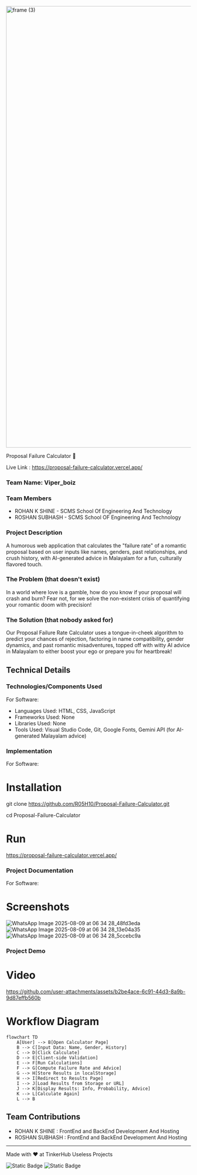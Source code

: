 <img width="3188" height="1202" alt="frame (3)" src="https://github.com/user-attachments/assets/517ad8e9-ad22-457d-9538-a9e62d137cd7" />


Proposal Failure Calculator 🎯


Live Link : https://proposal-failure-calculator.vercel.app/

### Team Name: Viper_boiz


### Team Members

- ROHAN K SHINE - SCMS School Of Engineering And Technology
- ROSHAN SUBHASH - SCMS School OF Engineering And Technology

### Project Description
A humorous web application that calculates the "failure rate" of a romantic proposal based on user inputs like names, genders, past relationships, and crush history, with AI-generated advice in Malayalam for a fun, culturally flavored touch.

### The Problem (that doesn't exist)
In a world where love is a gamble, how do you know if your proposal will crash and burn? Fear not, for we solve the non-existent crisis of quantifying your romantic doom with precision!

### The Solution (that nobody asked for)
Our Proposal Failure Rate Calculator uses a tongue-in-cheek algorithm to predict your chances of rejection, factoring in name compatibility, gender dynamics, and past romantic misadventures, topped off with witty AI advice in Malayalam to either boost your ego or prepare you for heartbreak!

## Technical Details
### Technologies/Components Used
For Software:

- Languages Used: HTML, CSS, JavaScript
- Frameworks Used: None
- Libraries Used: None
- Tools Used: Visual Studio Code, Git, Google Fonts, Gemini API (for AI-generated Malayalam advice)

### Implementation
For Software:
# Installation
git clone https://github.com/R05H10/Proposal-Failure-Calculator.git


cd Proposal-Failure-Calculator

# Run
https://proposal-failure-calculator.vercel.app/

### Project Documentation
For Software:

# Screenshots 
![WhatsApp Image 2025-08-09 at 06 34 28_48fd3eda](https://github.com/user-attachments/assets/faa0ffcf-2104-4966-a0d8-4e6ceb569f95)
![WhatsApp Image 2025-08-09 at 06 34 28_13e04a35](https://github.com/user-attachments/assets/642a2087-48e0-4308-8612-7b7f3299a442)
![WhatsApp Image 2025-08-09 at 06 34 28_5ccebc9a](https://github.com/user-attachments/assets/d2d48342-b799-4dbc-bf39-b0bb7140e7aa)


### Project Demo
# Video


https://github.com/user-attachments/assets/b2be4ace-6c91-44d3-8a9b-9d87effb560b

# Workflow Diagram
 
 
  
```mermaid
flowchart TD
    A[User] --> B[Open Calculator Page]
    B --> C[Input Data: Name, Gender, History]
    C --> D[Click Calculate]
    D --> E[Client-side Validation]
    E --> F[Run Calculations]
    F --> G[Compute Failure Rate and Advice]
    G --> H[Store Results in localStorage]
    H --> I[Redirect to Results Page]
    I --> J[Load Results from Storage or URL]
    J --> K[Display Results: Info, Probability, Advice]
    K --> L[Calculate Again]
    L --> B

```








## Team Contributions
- ROHAN K SHINE : FrontEnd and BackEnd Development And Hosting
- ROSHAN SUBHASH : FrontEnd and BackEnd Development And Hosting

---
Made with ❤️ at TinkerHub Useless Projects 

![Static Badge](https://img.shields.io/badge/TinkerHub-24?color=%23000000&link=https%3A%2F%2Fwww.tinkerhub.org%2F)
![Static Badge](https://img.shields.io/badge/UselessProjects--25-25?link=https%3A%2F%2Fwww.tinkerhub.org%2Fevents%2FQ2Q1TQKX6Q%2FUseless%2520Projects)



